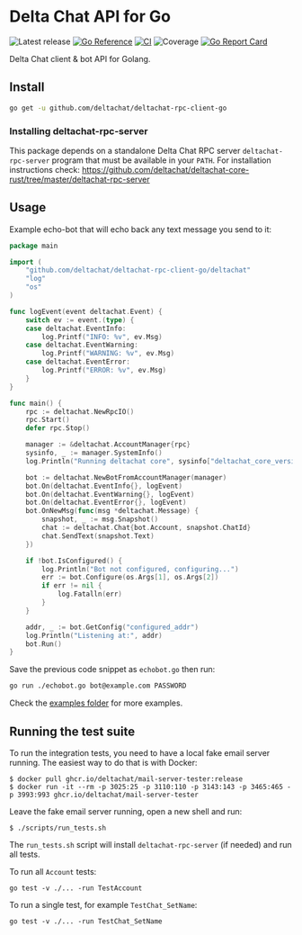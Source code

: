 # Delta Chat API for Go

![Latest release](https://img.shields.io/github/v/tag/deltachat/deltachat-rpc-client-go?label=release)
[![Go Reference](https://pkg.go.dev/badge/github.com/deltachat/deltachat-rpc-client-go.svg)](https://pkg.go.dev/github.com/deltachat/deltachat-rpc-client-go)
[![CI](https://github.com/deltachat/deltachat-rpc-client-go/actions/workflows/ci.yml/badge.svg)](https://github.com/deltachat/deltachat-rpc-client-go/actions/workflows/ci.yml)
![Coverage](https://img.shields.io/badge/Coverage-96.8%25-brightgreen)
[![Go Report Card](https://goreportcard.com/badge/github.com/deltachat/deltachat-rpc-client-go)](https://goreportcard.com/report/github.com/deltachat/deltachat-rpc-client-go)

Delta Chat client & bot API for Golang.

## Install

```sh
go get -u github.com/deltachat/deltachat-rpc-client-go
```

### Installing deltachat-rpc-server

This package depends on a standalone Delta Chat RPC server `deltachat-rpc-server` program that must be
available in your `PATH`. For installation instructions check:
https://github.com/deltachat/deltachat-core-rust/tree/master/deltachat-rpc-server

## Usage

Example echo-bot that will echo back any text message you send to it:

```go
package main

import (
	"github.com/deltachat/deltachat-rpc-client-go/deltachat"
	"log"
	"os"
)

func logEvent(event deltachat.Event) {
	switch ev := event.(type) {
	case deltachat.EventInfo:
		log.Printf("INFO: %v", ev.Msg)
	case deltachat.EventWarning:
		log.Printf("WARNING: %v", ev.Msg)
	case deltachat.EventError:
		log.Printf("ERROR: %v", ev.Msg)
	}
}

func main() {
	rpc := deltachat.NewRpcIO()
	rpc.Start()
	defer rpc.Stop()

	manager := &deltachat.AccountManager{rpc}
	sysinfo, _ := manager.SystemInfo()
	log.Println("Running deltachat core", sysinfo["deltachat_core_version"])

	bot := deltachat.NewBotFromAccountManager(manager)
	bot.On(deltachat.EventInfo{}, logEvent)
	bot.On(deltachat.EventWarning{}, logEvent)
	bot.On(deltachat.EventError{}, logEvent)
	bot.OnNewMsg(func(msg *deltachat.Message) {
		snapshot, _ := msg.Snapshot()
		chat := deltachat.Chat{bot.Account, snapshot.ChatId}
		chat.SendText(snapshot.Text)
	})

	if !bot.IsConfigured() {
		log.Println("Bot not configured, configuring...")
		err := bot.Configure(os.Args[1], os.Args[2])
		if err != nil {
			log.Fatalln(err)
		}
	}

	addr, _ := bot.GetConfig("configured_addr")
	log.Println("Listening at:", addr)
	bot.Run()
}
```

Save the previous code snippet as `echobot.go` then run:

```sh
go run ./echobot.go bot@example.com PASSWORD
```

Check the [examples folder](https://github.com/deltachat/deltachat-rpc-client-go/tree/master/examples)
for more examples.

## Running the test suite

To run the integration tests, you need to have a local fake email server running.
The easiest way to do that is with Docker:

```
$ docker pull ghcr.io/deltachat/mail-server-tester:release
$ docker run -it --rm -p 3025:25 -p 3110:110 -p 3143:143 -p 3465:465 -p 3993:993 ghcr.io/deltachat/mail-server-tester
```

Leave the fake email server running, open a new shell and run:

```
$ ./scripts/run_tests.sh
```
The `run_tests.sh` script will install `deltachat-rpc-server` (if needed) and run all tests.

To run all `Account` tests:

```
go test -v ./... -run TestAccount
```

To run a single test, for example `TestChat_SetName`:

```
go test -v ./... -run TestChat_SetName
```
